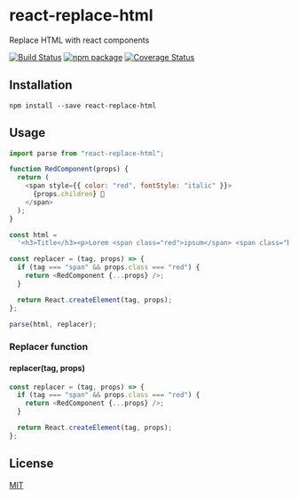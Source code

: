 # react-replace-html

Replace HTML with react components

[![Build Status](https://travis-ci.org/lucasreppewelander/react-html-parser.svg?branch=main)](https://travis-ci.org/lucasreppewelander/react-html-parser)
[![npm package][npm-badge]][npm]
[![Coverage Status](https://coveralls.io/repos/github/lucasreppewelander/react-html-parser/badge.svg?branch=main)](https://coveralls.io/github/lucasreppewelander/react-html-parser?branch=main)

[npm-badge]: https://img.shields.io/npm/dw/react-replace-html?style=flat
[npm]: https://www.npmjs.org/package/npm-package

## Installation

```
npm install --save react-replace-html
```

## Usage

```js
import parse from "react-replace-html";

function RedComponent(props) {
  return (
    <span style={{ color: "red", fontStyle: "italic" }}>
      {props.children} 🍕
    </span>
  );
}

const html =
  '<h3>Title</h3><p>Lorem <span class="red">ipsum</span> <span class="blue">dolor</span> sit amet</p>';

const replacer = (tag, props) => {
  if (tag === "span" && props.class === "red") {
    return <RedComponent {...props} />;
  }

  return React.createElement(tag, props);
};

parse(html, replacer);
```

### Replacer function

#### replacer(tag, props)

```js
const replacer = (tag, props) => {
  if (tag === "span" && props.class === "red") {
    return <RedComponent {...props} />;
  }

  return React.createElement(tag, props);
};
```

## License

[MIT](https://github.com/lucasreppewelander/react-html-parser/blob/main/LICENSE)
